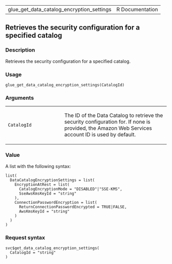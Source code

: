 <table style="width: 100%;">
<tbody>
<tr class="odd">
<td>glue_get_data_catalog_encryption_settings</td>
<td style="text-align: right;">R Documentation</td>
</tr>
</tbody>
</table>

## Retrieves the security configuration for a specified catalog

### Description

Retrieves the security configuration for a specified catalog.

### Usage

    glue_get_data_catalog_encryption_settings(CatalogId)

### Arguments

<table>
<colgroup>
<col style="width: 35%" />
<col style="width: 65%" />
</colgroup>
<tbody>
<tr class="odd">
<td><code
id="glue_get_data_catalog_encryption_settings_:_CatalogId">CatalogId</code></td>
<td><p>The ID of the Data Catalog to retrieve the security configuration
for. If none is provided, the Amazon Web Services account ID is used by
default.</p></td>
</tr>
</tbody>
</table>

### Value

A list with the following syntax:

    list(
      DataCatalogEncryptionSettings = list(
        EncryptionAtRest = list(
          CatalogEncryptionMode = "DISABLED"|"SSE-KMS",
          SseAwsKmsKeyId = "string"
        ),
        ConnectionPasswordEncryption = list(
          ReturnConnectionPasswordEncrypted = TRUE|FALSE,
          AwsKmsKeyId = "string"
        )
      )
    )

### Request syntax

    svc$get_data_catalog_encryption_settings(
      CatalogId = "string"
    )
